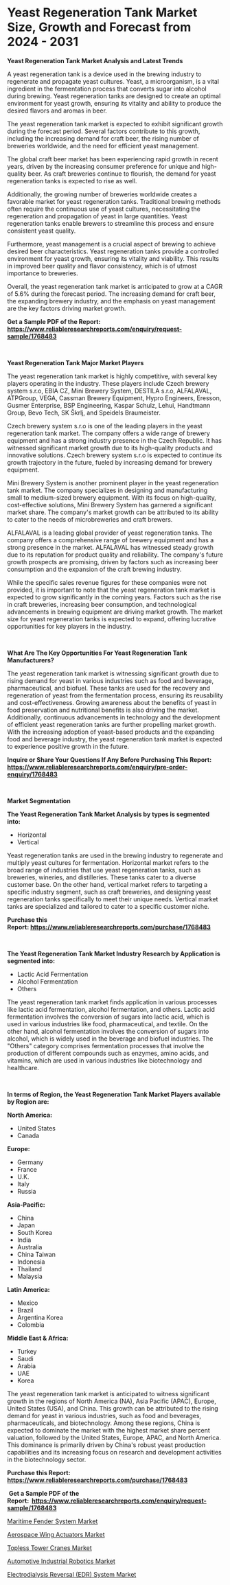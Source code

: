 <p><h1>Yeast Regeneration Tank Market Size, Growth and Forecast from 2024 - 2031</h1></p><p><strong>Yeast Regeneration Tank Market Analysis and Latest Trends</strong></p>
<p><p>A yeast regeneration tank is a device used in the brewing industry to regenerate and propagate yeast cultures. Yeast, a microorganism, is a vital ingredient in the fermentation process that converts sugar into alcohol during brewing. Yeast regeneration tanks are designed to create an optimal environment for yeast growth, ensuring its vitality and ability to produce the desired flavors and aromas in beer.</p><p>The yeast regeneration tank market is expected to exhibit significant growth during the forecast period. Several factors contribute to this growth, including the increasing demand for craft beer, the rising number of breweries worldwide, and the need for efficient yeast management.</p><p>The global craft beer market has been experiencing rapid growth in recent years, driven by the increasing consumer preference for unique and high-quality beer. As craft breweries continue to flourish, the demand for yeast regeneration tanks is expected to rise as well.</p><p>Additionally, the growing number of breweries worldwide creates a favorable market for yeast regeneration tanks. Traditional brewing methods often require the continuous use of yeast cultures, necessitating the regeneration and propagation of yeast in large quantities. Yeast regeneration tanks enable brewers to streamline this process and ensure consistent yeast quality.</p><p>Furthermore, yeast management is a crucial aspect of brewing to achieve desired beer characteristics. Yeast regeneration tanks provide a controlled environment for yeast growth, ensuring its vitality and viability. This results in improved beer quality and flavor consistency, which is of utmost importance to breweries.</p><p>Overall, the yeast regeneration tank market is anticipated to grow at a CAGR of 5.6% during the forecast period. The increasing demand for craft beer, the expanding brewery industry, and the emphasis on yeast management are the key factors driving market growth.</p></p>
<p><strong>Get a Sample PDF of the Report:&nbsp; <a href="https://www.reliableresearchreports.com/enquiry/request-sample/1768483">https://www.reliableresearchreports.com/enquiry/request-sample/1768483</a></strong></p>
<p>&nbsp;</p>
<p><strong>Yeast Regeneration Tank Major Market Players</strong></p>
<p><p>The yeast regeneration tank market is highly competitive, with several key players operating in the industry. These players include Czech brewery system s.r.o, EBIA CZ, Mini Brewery System, DESTILA s.r.o, ALFALAVAL, ATPGroup, VEGA, Cassman Brewery Equipment, Hypro Engineers, Eresson, Gusmer Enterprise, BSP Engineering, Kaspar Schulz, Lehui, Handtmann Group, Bevo Tech, SK Škrlj, and Speidels Braumeister. </p><p>Czech brewery system s.r.o is one of the leading players in the yeast regeneration tank market. The company offers a wide range of brewery equipment and has a strong industry presence in the Czech Republic. It has witnessed significant market growth due to its high-quality products and innovative solutions. Czech brewery system s.r.o is expected to continue its growth trajectory in the future, fueled by increasing demand for brewery equipment.</p><p>Mini Brewery System is another prominent player in the yeast regeneration tank market. The company specializes in designing and manufacturing small to medium-sized brewery equipment. With its focus on high-quality, cost-effective solutions, Mini Brewery System has garnered a significant market share. The company's market growth can be attributed to its ability to cater to the needs of microbreweries and craft brewers.</p><p>ALFALAVAL is a leading global provider of yeast regeneration tanks. The company offers a comprehensive range of brewery equipment and has a strong presence in the market. ALFALAVAL has witnessed steady growth due to its reputation for product quality and reliability. The company's future growth prospects are promising, driven by factors such as increasing beer consumption and the expansion of the craft brewing industry.</p><p>While the specific sales revenue figures for these companies were not provided, it is important to note that the yeast regeneration tank market is expected to grow significantly in the coming years. Factors such as the rise in craft breweries, increasing beer consumption, and technological advancements in brewing equipment are driving market growth. The market size for yeast regeneration tanks is expected to expand, offering lucrative opportunities for key players in the industry.</p></p>
<p>&nbsp;</p>
<p><strong>What Are The Key Opportunities For Yeast Regeneration Tank Manufacturers?</strong></p>
<p><p>The yeast regeneration tank market is witnessing significant growth due to rising demand for yeast in various industries such as food and beverage, pharmaceutical, and biofuel. These tanks are used for the recovery and regeneration of yeast from the fermentation process, ensuring its reusability and cost-effectiveness. Growing awareness about the benefits of yeast in food preservation and nutritional benefits is also driving the market. Additionally, continuous advancements in technology and the development of efficient yeast regeneration tanks are further propelling market growth. With the increasing adoption of yeast-based products and the expanding food and beverage industry, the yeast regeneration tank market is expected to experience positive growth in the future.</p></p>
<p><strong>Inquire or Share Your Questions If Any Before Purchasing This Report: <a href="https://www.reliableresearchreports.com/enquiry/pre-order-enquiry/1768483">https://www.reliableresearchreports.com/enquiry/pre-order-enquiry/1768483</a></strong></p>
<p>&nbsp;</p>
<p><strong>Market Segmentation</strong></p>
<p><strong>The Yeast Regeneration Tank Market Analysis by types is segmented into:</strong></p>
<p><ul><li>Horizontal</li><li>Vertical</li></ul></p>
<p><p>Yeast regeneration tanks are used in the brewing industry to regenerate and multiply yeast cultures for fermentation. Horizontal market refers to the broad range of industries that use yeast regeneration tanks, such as breweries, wineries, and distilleries. These tanks cater to a diverse customer base. On the other hand, vertical market refers to targeting a specific industry segment, such as craft breweries, and designing yeast regeneration tanks specifically to meet their unique needs. Vertical market tanks are specialized and tailored to cater to a specific customer niche.</p></p>
<p><strong>Purchase this Report:&nbsp;<a href="https://www.reliableresearchreports.com/purchase/1768483">https://www.reliableresearchreports.com/purchase/1768483</a></strong></p>
<p>&nbsp;</p>
<p><strong>The Yeast Regeneration Tank Market Industry Research by Application is segmented into:</strong></p>
<p><ul><li>Lactic Acid Fermentation</li><li>Alcohol Fermentation</li><li>Others</li></ul></p>
<p><p>The yeast regeneration tank market finds application in various processes like lactic acid fermentation, alcohol fermentation, and others. Lactic acid fermentation involves the conversion of sugars into lactic acid, which is used in various industries like food, pharmaceutical, and textile. On the other hand, alcohol fermentation involves the conversion of sugars into alcohol, which is widely used in the beverage and biofuel industries. The "Others" category comprises fermentation processes that involve the production of different compounds such as enzymes, amino acids, and vitamins, which are used in various industries like biotechnology and healthcare.</p></p>
<p>&nbsp;</p>
<p><strong>In terms of Region, the Yeast Regeneration Tank Market Players available by Region are:</strong></p>
<p>
    <p> <strong> North America: </strong>
        <ul>
            <li>United States</li>
            <li>Canada</li>
        </ul>
        </p> 
    <p> <strong> Europe: </strong>
        <ul>
            <li>Germany</li>
            <li>France</li>
            <li>U.K.</li>
            <li>Italy</li>
            <li>Russia</li>
        </ul>
        </p> 
    <p> <strong> Asia-Pacific: </strong>
        <ul>
            <li>China</li>
            <li>Japan</li>
            <li>South Korea</li>
            <li>India</li>
            <li>Australia</li>
            <li>China Taiwan</li>
            <li>Indonesia</li>
            <li>Thailand</li>
            <li>Malaysia</li>
        </ul>
        </p> 
    <p> <strong> Latin America: </strong>
        <ul>
            <li>Mexico</li>
            <li>Brazil</li>
            <li>Argentina Korea</li>
            <li>Colombia</li>
        </ul>
        </p> 
    <p> <strong> Middle East & Africa: </strong>
        <ul>
            <li>Turkey</li>
            <li>Saudi</li>
            <li>Arabia</li>
            <li>UAE</li>
            <li>Korea</li>
        </ul>
    </p>
    </p>
<p><p>The yeast regeneration tank market is anticipated to witness significant growth in the regions of North America (NA), Asia Pacific (APAC), Europe, United States (USA), and China. This growth can be attributed to the rising demand for yeast in various industries, such as food and beverages, pharmaceuticals, and biotechnology. Among these regions, China is expected to dominate the market with the highest market share percent valuation, followed by the United States, Europe, APAC, and North America. This dominance is primarily driven by China's robust yeast production capabilities and its increasing focus on research and development activities in the biotechnology sector.</p></p>
<p><strong>Purchase this Report: <a href="https://www.reliableresearchreports.com/purchase/1768483">https://www.reliableresearchreports.com/purchase/1768483</a></strong></p>
<p>&nbsp;<strong>Get a Sample PDF of the Report:&nbsp;&nbsp;<a href="https://www.reliableresearchreports.com/enquiry/request-sample/1768483">https://www.reliableresearchreports.com/enquiry/request-sample/1768483</a></strong></p>
<p><strong></strong></p>
<p><p><a href="https://github.com/tamvrosiya/Market-Research-Report-List-2/blob/main/maritime-fender-system-market.md">Maritime Fender System Market</a></p><p><a href="https://github.com/julyju69/Market-Research-Report-List-1/blob/main/aerospace-wing-actuators-market.md">Aerospace Wing Actuators Market</a></p><p><a href="https://github.com/dringals/Market-Research-Report-List-2/blob/main/topless-tower-cranes-market.md">Topless Tower Cranes Market</a></p><p><a href="https://github.com/gaydyna/Market-Research-Report-List-2/blob/main/automotive-industrial-robotics-market.md">Automotive Industrial Robotics Market</a></p><p><a href="https://github.com/markusgodoy/Market-Research-Report-List-1/blob/main/electrodialysis-reversal-edr-system-market.md">Electrodialysis Reversal (EDR) System Market</a></p></p>